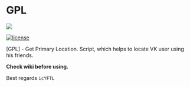# GPL
<a href="https://www.python.org/downloads/"><img src="https://zok-blog.oss-cn-hangzhou.aliyuncs.com/ico/python-3.7-green.svg"></a>

[license-badge]: https://img.shields.io/github/license/microsoft/winobjc.svg?style=flat-square
[license-link]: https://github.com/icYFTL/GPL/blob/master/LICENSE
[![license][license-badge]][license-link]


[GPL] - Get Primary Location. Script, which helps to locate VK user using his friends.

**Check wiki before using.**

Best regards `icYFTL`
